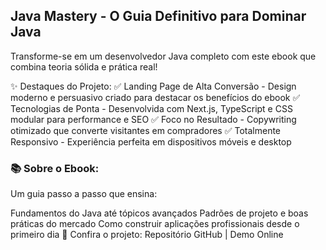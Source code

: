 ## Java Mastery - O Guia Definitivo para Dominar Java

Transforme-se em um desenvolvedor Java completo com este ebook que combina teoria sólida e prática real!

✨ Destaques do Projeto:
✅ Landing Page de Alta Conversão - Design moderno e persuasivo criado para destacar os benefícios do ebook
✅ Tecnologias de Ponta - Desenvolvida com Next.js, TypeScript e CSS modular para performance e SEO
✅ Foco no Resultado - Copywriting otimizado que converte visitantes em compradores
✅ Totalmente Responsivo - Experiência perfeita em dispositivos móveis e desktop

### 📚 Sobre o Ebook:
Um guia passo a passo que ensina:

Fundamentos do Java até tópicos avançados
Padrões de projeto e boas práticas do mercado
Como construir aplicações profissionais desde o primeiro dia
🔗 Confira o projeto:
Repositório GitHub | Demo Online